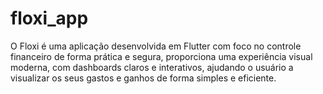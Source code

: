 # floxi_app
O Floxi é uma aplicação desenvolvida em Flutter com foco no controle financeiro de forma prática e segura, proporciona uma experiência visual moderna, com dashboards claros e interativos, ajudando o usuário a visualizar os seus gastos e ganhos de forma simples e eficiente.
